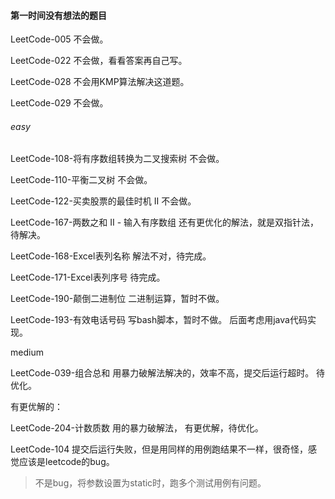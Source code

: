#### 第一时间没有想法的题目

LeetCode-005 不会做。

LeetCode-022 不会做，看看答案再自己写。

LeetCode-028 不会用KMP算法解决这道题。

LeetCode-029 不会做。



###### easy

LeetCode-108-将有序数组转换为二叉搜索树	不会做。

LeetCode-110-平衡二叉树	不会做。

LeetCode-122-买卖股票的最佳时机 II	不会做。

LeetCode-167-两数之和 II - 输入有序数组	还有更优化的解法，就是双指针法，待解决。

LeetCode-168-Excel表列名称	解法不对，待完成。

LeetCode-171-Excel表列序号	待完成。

LeetCode-190-颠倒二进制位	二进制运算，暂时不做。

LeetCode-193-有效电话号码	写bash脚本，暂时不做。  后面考虑用java代码实现。



medium

LeetCode-039-组合总和	用暴力破解法解决的，效率不高，提交后运行超时。  待优化。



有更优解的：

LeetCode-204-计数质数	用的暴力破解法， 有更优解，待优化。







LeetCode-104 提交后运行失败，但是用同样的用例跑结果不一样，很奇怪，感觉应该是leetcode的bug。 

> 不是bug，将参数设置为static时，跑多个测试用例有问题。

